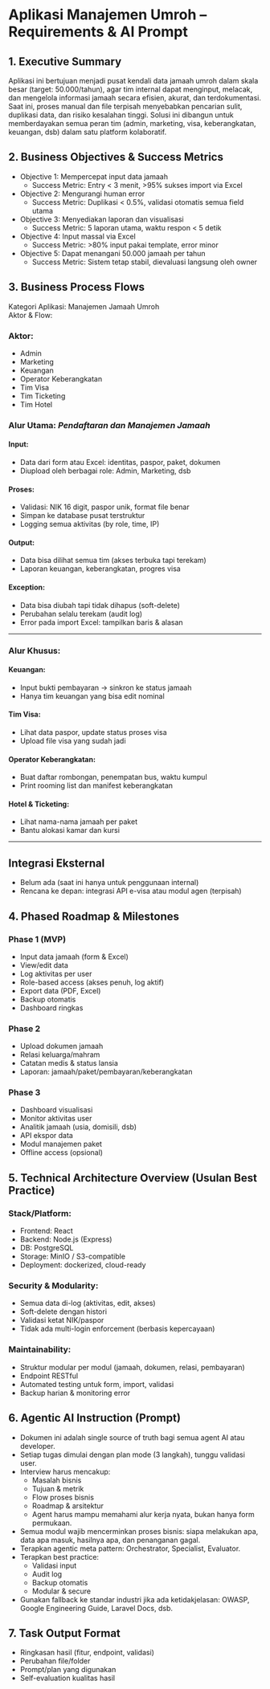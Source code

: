 # Aplikasi Manajemen Umroh – Requirements & AI Prompt

## 1. Executive Summary
Aplikasi ini bertujuan menjadi pusat kendali data jamaah umroh dalam skala besar (target: 50.000/tahun), agar tim internal dapat menginput, melacak, dan mengelola informasi jamaah secara efisien, akurat, dan terdokumentasi. Saat ini, proses manual dan file terpisah menyebabkan pencarian sulit, duplikasi data, dan risiko kesalahan tinggi. Solusi ini dibangun untuk memberdayakan semua peran tim (admin, marketing, visa, keberangkatan, keuangan, dsb) dalam satu platform kolaboratif.

## 2. Business Objectives & Success Metrics
- Objective 1: Mempercepat input data jamaah
  - Success Metric: Entry < 3 menit, >95% sukses import via Excel
- Objective 2: Mengurangi human error
  - Success Metric: Duplikasi < 0.5%, validasi otomatis semua field utama
- Objective 3: Menyediakan laporan dan visualisasi
  - Success Metric: 5 laporan utama, waktu respon < 5 detik
- Objective 4: Input massal via Excel
  - Success Metric: >80% input pakai template, error minor
- Objective 5: Dapat menangani 50.000 jamaah per tahun
  - Success Metric: Sistem tetap stabil, dievaluasi langsung oleh owner

## 3. Business Process Flows  
Kategori Aplikasi: Manajemen Jamaah Umroh  
Aktor & Flow:

### Aktor:
- Admin
- Marketing
- Keuangan
- Operator Keberangkatan
- Tim Visa
- Tim Ticketing
- Tim Hotel

### Alur Utama: *Pendaftaran dan Manajemen Jamaah*

#### Input:
- Data dari form atau Excel: identitas, paspor, paket, dokumen
- Diupload oleh berbagai role: Admin, Marketing, dsb

#### Proses:
- Validasi: NIK 16 digit, paspor unik, format file benar
- Simpan ke database pusat terstruktur
- Logging semua aktivitas (by role, time, IP)

#### Output:
- Data bisa dilihat semua tim (akses terbuka tapi terekam)
- Laporan keuangan, keberangkatan, progres visa

#### Exception:
- Data bisa diubah tapi tidak dihapus (soft-delete)
- Perubahan selalu terekam (audit log)
- Error pada import Excel: tampilkan baris & alasan

---

### Alur Khusus:
#### Keuangan:
- Input bukti pembayaran → sinkron ke status jamaah
- Hanya tim keuangan yang bisa edit nominal

#### Tim Visa:
- Lihat data paspor, update status proses visa
- Upload file visa yang sudah jadi

#### Operator Keberangkatan:
- Buat daftar rombongan, penempatan bus, waktu kumpul
- Print rooming list dan manifest keberangkatan

#### Hotel & Ticketing:
- Lihat nama-nama jamaah per paket
- Bantu alokasi kamar dan kursi

---

## Integrasi Eksternal
- Belum ada (saat ini hanya untuk penggunaan internal)
- Rencana ke depan: integrasi API e-visa atau modul agen (terpisah)

## 4. Phased Roadmap & Milestones

### Phase 1 (MVP)
- Input data jamaah (form & Excel)
- View/edit data
- Log aktivitas per user
- Role-based access (akses penuh, log aktif)
- Export data (PDF, Excel)
- Backup otomatis
- Dashboard ringkas

### Phase 2
- Upload dokumen jamaah
- Relasi keluarga/mahram
- Catatan medis & status lansia
- Laporan: jamaah/paket/pembayaran/keberangkatan

### Phase 3
- Dashboard visualisasi
- Monitor aktivitas user
- Analitik jamaah (usia, domisili, dsb)
- API ekspor data
- Modul manajemen paket
- Offline access (opsional)

## 5. Technical Architecture Overview (Usulan Best Practice)

### Stack/Platform:
- Frontend: React
- Backend: Node.js (Express)
- DB: PostgreSQL
- Storage: MinIO / S3-compatible
- Deployment: dockerized, cloud-ready

### Security & Modularity:
- Semua data di-log (aktivitas, edit, akses)
- Soft-delete dengan histori
- Validasi ketat NIK/paspor
- Tidak ada multi-login enforcement (berbasis kepercayaan)

### Maintainability:
- Struktur modular per modul (jamaah, dokumen, relasi, pembayaran)
- Endpoint RESTful
- Automated testing untuk form, import, validasi
- Backup harian & monitoring error

## 6. Agentic AI Instruction (Prompt)

- Dokumen ini adalah single source of truth bagi semua agent AI atau developer.
- Setiap tugas dimulai dengan plan mode (3 langkah), tunggu validasi user.
- Interview harus mencakup:
  - Masalah bisnis
  - Tujuan & metrik
  - Flow proses bisnis
  - Roadmap & arsitektur
  - Agent harus mampu memahami alur kerja nyata, bukan hanya form permukaan.
- Semua modul wajib mencerminkan proses bisnis: siapa melakukan apa, data apa masuk, hasilnya apa, dan penanganan gagal.
- Terapkan agentic meta pattern: Orchestrator, Specialist, Evaluator.
- Terapkan best practice:
  - Validasi input
  - Audit log
  - Backup otomatis
  - Modular & secure
- Gunakan fallback ke standar industri jika ada ketidakjelasan: OWASP, Google Engineering Guide, Laravel Docs, dsb.

## 7. Task Output Format
- Ringkasan hasil (fitur, endpoint, validasi)
- Perubahan file/folder
- Prompt/plan yang digunakan
- Self-evaluation kualitas hasil